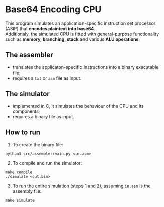 # Base64 Encoding CPU

This program simulates an application-specific instruction set processor (ASIP) that **encodes plaintext into base64**.\
Additionaly, the simulated CPU is fitted with general-purpose functionality such as **memory, branching, stack** and various **ALU operations**.

## The assembler
- translates the applicaton-specific instructions into a binary executable file;
- requires a `txt` or `asm` file as input.

## The simulator
- implemented in C, it simulates the behaviour of the CPU and its components;
- requires a binary file as input.

## How to run
1. To create the binary file:
```
python3 src/assembler/main.py <in.asm>
```
2. To compile and run the simulator:
```
make compile
./simulate <out.bin>
```
3. To run the entire simulation (steps 1 and 2), assuming `in.asm` is the assembly file:
```
make simulate
```
